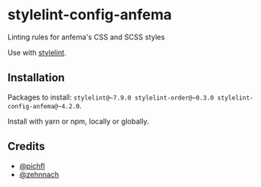 # stylelint-config-anfema

Linting rules for anfema's CSS and SCSS styles

Use with [stylelint](https://stylelint.io).



## Installation

Packages to install: `stylelint@~7.9.0 stylelint-order@~0.3.0 stylelint-config-anfema@~4.2.0`.

Install with yarn or npm, locally or globally. 



## Credits

- [@pichfl](https://github.com/pichfl) 
- [@zehnnach](https://github.com/zehnnach)
